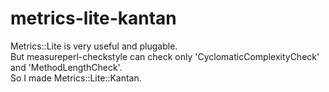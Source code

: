 metrics-lite-kantan
================

Metrics::Lite is very useful and plugable.    
But measureperl-checkstyle can check only 'CyclomaticComplexityCheck' and 'MethodLengthCheck'.   
So I made Metrics::Lite::Kantan.    
